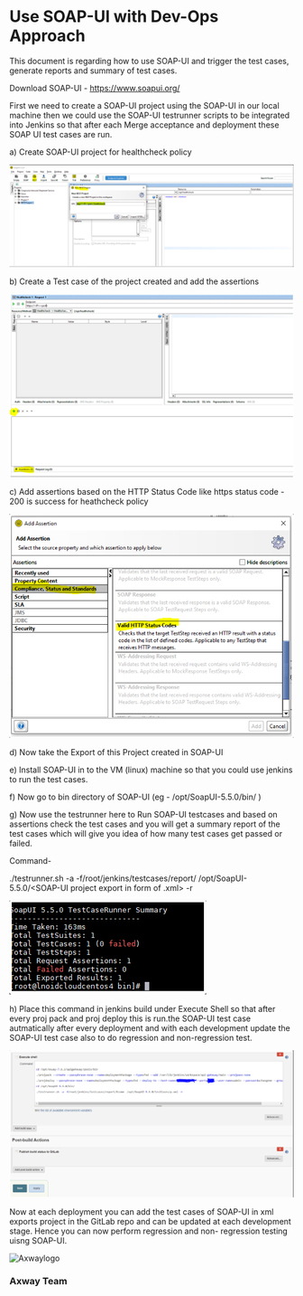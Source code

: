 # Use SOAP-UI with Dev-Ops Approach


This document is regarding how to use SOAP-UI and trigger the test cases, generate reports and summary of test cases.

Download SOAP-UI - https://www.soapui.org/

First we need to create a SOAP-UI project using the SOAP-UI in our local machine then we could use the SOAP-UI testrunner scripts to be integrated into Jenkins so that after each Merge acceptance and deployment these SOAP UI test cases are run.

a) Create SOAP-UI project for healthcheck policy

![installation1]( https://github.com/Axway-API-Management-Plus/CI-CD-with-API-Gateway-Dev-Ops-Approach/blob/master/Use%20SOAP-UI%20Testing%20using%20Jenkins/lib/images/soap-ui/installation1.PNG ) 

b) Create a Test case of the project created and add the assertions

![installation2]( https://github.com/Axway-API-Management-Plus/CI-CD-with-API-Gateway-Dev-Ops-Approach/blob/master/Use%20SOAP-UI%20Testing%20using%20Jenkins/lib/images/soap-ui/installation2.PNG ) 

c) Add assertions based on the HTTP Status Code like https status code - 200 is success for heathcheck policy

![installation3]( https://github.com/Axway-API-Management-Plus/CI-CD-with-API-Gateway-Dev-Ops-Approach/blob/master/Use%20SOAP-UI%20Testing%20using%20Jenkins/lib/images/soap-ui/installation3.PNG ) 

d) Now take the Export of this Project created in SOAP-UI

e) Install SOAP-UI in to the VM (linux) machine so that you could use jenkins to run the test cases.

f) Now go to bin directory of SOAP-UI (eg - /opt/SoapUI-5.5.0/bin/ )

g) Now use the testrunner here to Run SOAP-UI testcases and based on assertions check the test cases and you will get a summary report of the test cases which will give you idea of how many test cases get passed or failed.

Command- 

./testrunner.sh -a -f/root/jenkins/testcases/report/<report file name for SOAP-UI> /opt/SoapUI-5.5.0/<SOAP-UI project export in form of .xml> -r

![installation4]( https://github.com/Axway-API-Management-Plus/CI-CD-with-API-Gateway-Dev-Ops-Approach/blob/master/Use%20SOAP-UI%20Testing%20using%20Jenkins/lib/images/soap-ui/installation4.PNG )


h) Place this command in jenkins build under Execute Shell so that after every proj pack and proj deploy this is run.the SOAP-UI test case autmatically after every deployment and with each development update the SOAP-UI test case also to do regression and non-regression test. 

![installation5]( https://github.com/Axway-API-Management-Plus/CI-CD-with-API-Gateway-Dev-Ops-Approach/blob/master/Use%20SOAP-UI%20Testing%20using%20Jenkins/lib/images/soap-ui/installation5.PNG )

Now at each deployment you can add the test cases of SOAP-UI in xml exports project in the GitLab repo and can be updated at each development stage. Hence you can now perform regression and non- regression testing uisng SOAP-UI.



![Axwaylogo]( https://github.com/Axway-API-Management/Common/blob/master/img/AxwayLogoSmall.png ) 
### Axway Team
